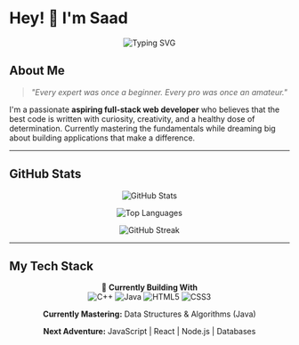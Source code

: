 # Hey! 👋 I'm Saad

<div align="center">
  <img src="https://readme-typing-svg.herokuapp.com?font=Fira+Code&size=22&duration=3000&pause=1000&color=36BCF7&center=true&vCenter=true&width=600&lines=Full-Stack+Web+Developer" alt="Typing SVG" />
</div>

## About Me

> *"Every expert was once a beginner. Every pro was once an amateur."*

I'm a passionate **aspiring full-stack web developer** who believes that the best code is written with curiosity, creativity, and a healthy dose of determination. Currently mastering the fundamentals while dreaming big about building applications that make a difference.


---

## GitHub Stats

<div align="center">
  
![GitHub Stats](https://github-readme-stats.vercel.app/api?username=Saad-0003&show_icons=true&theme=tokyonight&hide_border=true)

![Top Languages](https://github-readme-stats.vercel.app/api/top-langs/?username=Saad-0003&layout=compact&theme=tokyonight&hide_border=true)

![GitHub Streak](https://github-readme-streak-stats.herokuapp.com/?user=Saad-0003&theme=tokyonight&hide_border=true)

</div>

---

## My Tech Stack

<div align="center">

🔧 **Currently Building With**  
![C++](https://img.shields.io/badge/C++-00599C?style=flat-square&logo=c%2B%2B&logoColor=white) 
![Java](https://img.shields.io/badge/Java-ED8B00?style=flat-square&logo=java&logoColor=white) 
![HTML5](https://img.shields.io/badge/HTML5-E34F26?style=flat-square&logo=html5&logoColor=white) 
![CSS3](https://img.shields.io/badge/CSS3-1572B6?style=flat-square&logo=css3&logoColor=white)

 **Currently Mastering:** Data Structures & Algorithms (Java)

 **Next Adventure:** JavaScript | React | Node.js | Databases

</div>
